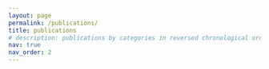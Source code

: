 ```yaml
---
layout: page
permalink: /publications/
title: publications
# description: publications by categories in reversed chronological order. generated by jekyll-scholar.
nav: true
nav_order: 2
---
```

<!-- _pages/publications.md -->
<!-- <div class="publications">

{%- for y in page.years %}
  <h2 class="year">{{y}}</h2>
  {% bibliography -f {{ site.scholar.bibliography }} -q @*[year={{y}}]* %}
{% endfor %}

</div> -->

<!-- [Google Scholar](https://scholar.google.com/citations?user=N_zRKd8AAAAJ&hl=en) -->

<!-- [ResearchGate](), [DBLP](), [Semantic Scholar](https://www.semanticscholar.org/author/Olivier-Jeunen/52628148) -->